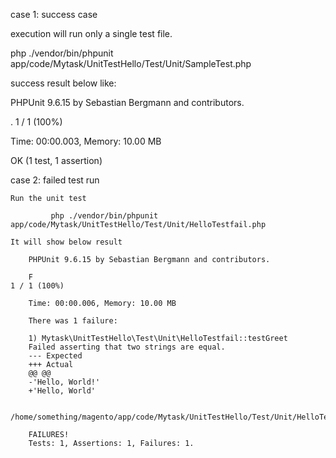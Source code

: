 
 case 1:  success case
 
 execution will run only a single test file.
 
 php ./vendor/bin/phpunit app/code/Mytask/UnitTestHello/Test/Unit/SampleTest.php 

 success result below like:

 PHPUnit 9.6.15 by Sebastian Bergmann and contributors.

.                                                                   1 / 1 (100%)

Time: 00:00.003, Memory: 10.00 MB

OK (1 test, 1 assertion)

case 2: failed test run

	Run the unit test 
	
		 	 php ./vendor/bin/phpunit app/code/Mytask/UnitTestHello/Test/Unit/HelloTestfail.php 
	
	It will show below result
	
		PHPUnit 9.6.15 by Sebastian Bergmann and contributors.
		
		F                                                                   1 / 1 (100%)
		
		Time: 00:00.006, Memory: 10.00 MB
		
		There was 1 failure:
		
		1) Mytask\UnitTestHello\Test\Unit\HelloTestfail::testGreet
		Failed asserting that two strings are equal.
		--- Expected
		+++ Actual
		@@ @@
		-'Hello, World!'
		+'Hello, World'
		
		/home/something/magento/app/code/Mytask/UnitTestHello/Test/Unit/HelloTestfail.php:20
		
		FAILURES!
		Tests: 1, Assertions: 1, Failures: 1.
